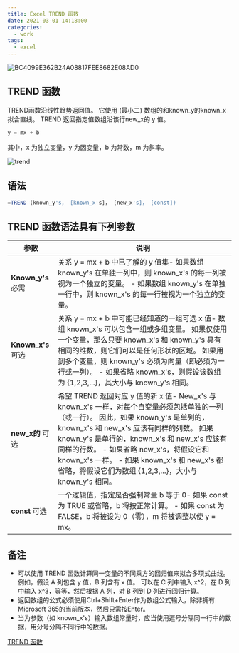 ```yaml
---
title: Excel TREND 函数
date: 2021-03-01 14:18:00
categories:
  - work
tags:
  - excel
---
```


![BC4099E362B24A08817FEE8682E08AD0](https://gitee.com/snowyan/image/raw/master/md/BC4099E362B24A08817FEE8682E08AD0.jpg)
<!-- more -->

## TREND 函数 

TREND函数沿线性趋势返回值。 它使用 (最小二) 数组的和known_y的known_x拟合直线。 TREND 返回指定值数组沿该行new_x的 y 值。

```js
y = mx + b
```

其中，x 为独立变量，y 为因变量，b 为常数，m 为斜率。

![trend](https://gitee.com/snowyan/image/raw/master/md/trend.png)

## 语法

```js
=TREND (known_y's， [known_x's]， [new_x's]， [const])
```
## TREND 函数语法具有下列参数

|           参数           |                                                                                                                                                                                                                                                       说明                                                                                                                                                                                                                                                       |
| -------------------------- | ----------------------------------------------------------------------------------------------------------------------------------------------------------------------------------------------------------------------------------------------------------------------------------------------------------------------------------------------------------------------------------------------------------------------------------------------------------------------------------------------------------------- |
| **Known_y's**   必需 | 关系 y = mx + b 中已了解的 y 值集- 如果数组 known\_y's 在单独一列中，则 known\_x's 的每一列被视为一个独立的变量。    - 如果数组 known\_y's 在单独一行中，则 known\_x's 的每一行被视为一个独立的变量。                                                                                                                                                                                                                                                         |
| **Known_x's**   可选 | 关系 y = mx + b 中可能已经知道的一组可选 x 值- 数组 known\_x's 可以包含一组或多组变量。 如果仅使用一个变量，那么只要 known\_x's 和 known\_y's 具有相同的维数，则它们可以是任何形状的区域。 如果用到多个变量，则 known\_y's 必须为向量（即必须为一行或一列）。    - 如果省略 known\_x's，则假设该数组为 {1,2,3,...}，其大小与 known\_y's 相同。                                                                           |
| **new_x的**   可选    | 希望 TREND 返回对应 y 值的新 x 值- New\_x's 与 known\_x's 一样，对每个自变量必须包括单独的一列（或一行）。 因此，如果 known\_y's 是单列的，known\_x's 和 new\_x's 应该有同样的列数。 如果 known\_y's 是单行的，known\_x's 和 new\_x's 应该有同样的行数。    - 如果省略 new\_x's，将假设它和 known\_x's 一样。    - 如果 known\_x's 和 new\_x's 都省略，将假设它们为数组 {1,2,3,...}，大小与 known_y's 相同。 |
| **const**   可选        | 一个逻辑值，指定是否强制常量 b 等于 0- 如果 const 为 TRUE 或省略，b 将按正常计算。    - 如果 const 为 FALSE，b 将被设为 0（零），m 将被调整以使 y = mx。     |

## 备注

- 可以使用 TREND 函数计算同一变量的不同乘方的回归值来拟合多项式曲线。 例如，假设 A 列包含 y 值，B 列含有 x 值。 可以在 C 列中输入 x^2，在 D 列中输入 x^3，等等，然后根据 A 列，对 B 列到 D 列进行回归计算。
- 返回数组的公式必须使用Ctrl+Shift+Enter作为数组公式输入，除非拥有Microsoft 365的当前版本，然后只需按Enter。
- 当为参数（如 known_x's）输入数组常量时，应当使用逗号分隔同一行中的数据，用分号分隔不同行中的数据。


[TREND 函数](https://support.microsoft.com/zh-cn/office/trend-%E5%87%BD%E6%95%B0-e2f135f0-8827-4096-9873-9a7cf7b51ef1)